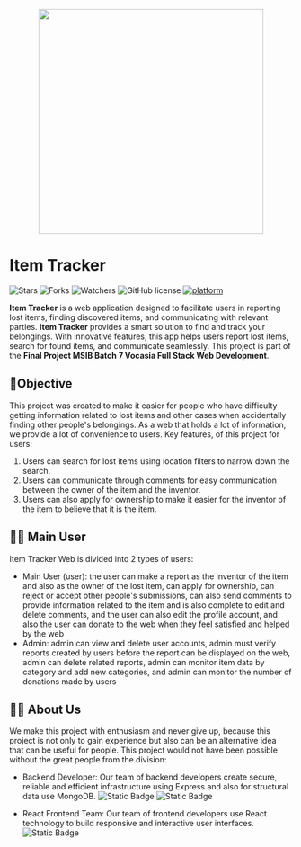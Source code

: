 <p align="center">
<img src="https://s3-alpha-sig.figma.com/img/7919/460e/ffba37bd172da924b9ac36b6b41313c4?Expires=1735516800&Key-Pair-Id=APKAQ4GOSFWCVNEHN3O4&Signature=YGFRfp1QVTI9qdNYPwdmeCkKbCf~syuHOIvVJ0JrUl08jAcNs1jxYPVvB1yJn6MBSF3ny1SIH8-mAsHxx8RVPWL9sOI1kxZHfTIIl0Ko-7XSoUyyKNcvwWOUSnDk4i6Y3emHq70Zc0E0GhxbOTZKDoPjzIlaN4XqZ9oXAo9-elWK2T1ifRzYuTju7yV2ZaecQIhRsuVjt8BdOSRUrKbmK7yEujnspXg6JqELL0yTJCbBU5k-hfoh7l~N2QlzRYREfK9ulR4WR~A561LxJyBC1-ljQGBpAUBAqj2qy7HpaLldEKqb53JBFh4Us0xweTv~L9dvJ0jehtrhoZOuR2h4ZQ__" width="400" />
</p>

# Item Tracker

![Stars](https://img.shields.io/github/stars/capstone-project-vocasia-group-5/frontend-item-tracker.svg)
![Forks](https://img.shields.io/github/forks/capstone-project-vocasia-group-5/frontend-item-tracker.svg)
![Watchers](https://img.shields.io/github/watchers/capstone-project-vocasia-group-5/frontend-item-tracker.svg)
![GitHub license](https://img.shields.io/badge/License-MIT-blue.svg)
[![platform](https://img.shields.io/badge/platform-MERN-blue.svg)](https://mern.io/)


**Item Tracker** is a web application designed to facilitate users in reporting lost items, finding discovered items, 
and communicating with relevant parties. **Item Tracker** provides a smart solution to find and track your belongings. With innovative features, this app helps users report lost items, search for found items, and communicate seamlessly. This project is part of the **Final Project MSIB Batch 7 Vocasia Full Stack 
Web Development**.

## 🎯Objective
This project was created to make it easier for people who have difficulty getting information related to lost items and other cases when accidentally finding other people's belongings.
As a web that holds a lot of information, we provide a lot of convenience to users.
Key features, of this project for users:
1. Users can search for lost items using location filters to narrow down the search.
2. Users can communicate through comments for easy communication between the owner of the item and the inventor.
3. Users can also apply for ownership to make it easier for the inventor of the item to believe that it is the item.
 

## 👨‍💼 Main User
Item Tracker Web is divided into 2 types of users:
- Main User (user): the user can make a report as the inventor of the item and also as the owner of the lost item, can apply for ownership, can reject or accept other people's submissions, can also send comments to provide information related to the item and is also complete to edit and delete comments, and the user can also edit the profile account, and also the user can donate to the web when they feel satisfied and helped by the web
- Admin: admin can view and delete user accounts, admin must verify reports created by users before the report can be displayed on the web, admin can delete related reports, admin can monitor item data by category and add new categories, and admin can monitor the number of donations made by users

## 👩‍💻 About Us
We make this project with enthusiasm and never give up, because this project is not only to gain experience but also can be an alternative idea that can be useful for people. This project would not have been possible without the great people from the division:


- Backend Developer: Our team of backend developers create secure, reliable and efficient infrastructure using Express and also for structural data use MongoDB. ![Static Badge](https://img.shields.io/badge/express-black?logo=express) ![Static Badge](https://img.shields.io/badge/mongo-black?logo=mongodb) 

- React Frontend Team: Our team of frontend developers use React technology to build responsive and interactive user interfaces. ![Static Badge](https://img.shields.io/badge/react-black?logo=react)
